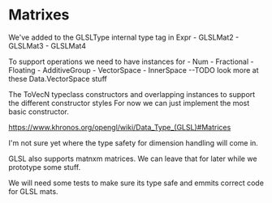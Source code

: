 # Matrixes

We've added to the GLSLType internal type tag in Expr
    - GLSLMat2
    - GLSLMat3
    - GLSLMat4

To support operations we need to have instances for
    - Num
    - Fractional
    - Floating
    - AdditiveGroup
    - VectorSpace
    - InnerSpace --TODO look more at these Data.VectorSpace stuff

The ToVecN typeclass constructors and overlapping instances to support the different constructor styles
For now we can just implement the most basic constructor.

https://www.khronos.org/opengl/wiki/Data_Type_(GLSL)#Matrices

I'm not sure yet where the type safety for dimension handling will come in.

GLSL also supports matnxm matrices. We can leave that for later while we prototype some stuff.

We will need some tests to make sure its type safe and emmits correct code for GLSL mats.
